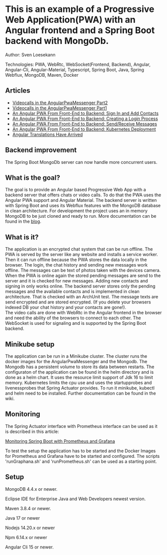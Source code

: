 # This is an example of a Progressive Web Application(PWA) with an Angular frontend and a Spring Boot backend with MongoDb. 

Author: Sven Loesekann

Technologies: PWA, WebRtc, WebSocket(Frontend, Backend), Angular, Angular-Cli, Angular-Material, Typescript, Spring Boot, Java, Spring Webflux, MongoDB, Maven, Docker

## Articles
* [Videocalls in the AngularPwaMessenger Part2](https://angular2guy.wordpress.com/2022/08/04/videocalls-in-the-angularpwamessenger-part2/)
* [Videocalls in the AngularPwaMessenger Part1](https://angular2guy.wordpress.com/2022/08/01/videocalls-in-the-angularpwamessenger-part1/)
* [An Angular PWA From Front-End to Backend: Sign In and Add Contacts](https://angular2guy.wordpress.com/2021/07/31/an-angular-pwa-from-front-end-to-backend-sign-in-and-add-contacts/)
* [An Angular PWA From Front-End to Backend: Creating a Login Process](https://angular2guy.wordpress.com/2021/07/31/an-angular-pwa-from-front-end-to-backend-creating-a-login-process/)
* [An Angular PWA From Front-End to Backend: Send/Receive Messages](https://angular2guy.wordpress.com/2021/07/31/an-angular-pwa-from-front-end-to-backend-send-receive-messages/)
* [An Angular PWA From Front-End to Backend: Kubernetes Deployment](https://angular2guy.wordpress.com/2021/07/31/an-angular-pwa-from-front-end-to-backend-kubernetes-deployment/)
* [Angular Translations Have Arrived](https://angular2guy.wordpress.com/2021/07/31/angular-translations-have-arrived/)

## Backend improvement

The Spring Boot MongoDb server can now handle more concurrent users.

## What is the goal?

The goal is to provide an Angular based Progressive Web App with a backend server that offers chats or video calls. To do that the PWA uses the Angular PWA support and Angular Material. The backend server is written with Spring Boot and uses its Webflux features with the MongoDB database in clean architecture. For development the project uses an in memory MongoDB to be just cloned and ready to run. More documentation can be found in the [blog](https://angular2guy.wordpress.com).

## What is it?

The application is an encrypted chat system that can be run offline. The PWA is served by the server like any website and installs a service worker. Then it can run offline because the PWA stores the data locally in the browser. The login, the chat history and sending new messages work offline. The messages can be text of photos taken with the devices camera. When the PWA is online again the stored pending messages are send to the server and it is checked for new messages. Adding new contacts and signing in only works online. The backend server stores only the pending messages and the available contacts and is implemented in clean architecture. That is checked with an ArchUnit test. The message texts are send encrypted and are stored encrypted. (If you delete your browsers indexed DB your chat history and your contacts are gone!).<br/>
The video calls are done with WebRtc in the Angular frontend in the browser and need the ability of the browsers to connect to each other. The WebSocket is used for signaling and is supported by the Spring Boot backend.  

## Minikube setup

The application can be run in a Minikube cluster. The cluster runs the docker images for the AngularPwaMessenger and the Mongodb. The Mongodb has a persistent volume to store its data between restarts. The configuraton of the application can be found in the helm directory and is done as a helm chart. It uses the resource limit support of Jdk 16 to limit memory. Kubernetes limits the cpu use and uses the startupprobes and livenessprobes that Spring Actuator provides. To run it minikube, kubectl and helm need to be installed. Further documentation can be found in the wiki.

## Monitoring
The Spring Actuator interface with Prometheus interface can be used as it is described in this article: 

[Monitoring Spring Boot with Prometheus and Grafana](https://ordina-jworks.github.io/monitoring/2020/11/16/monitoring-spring-prometheus-grafana.html)

To test the setup the application has to be started and the Docker Images for Prometheus and Grafana have to be started and configured. The scripts 'runGraphana.sh' and 'runPrometheus.sh' can be used as a starting point.

## Setup

MongoDB 4.4.x or newer.

Eclipse IDE for Enterprise Java and Web Developers newest version.

Maven 3.8.4 or newer.

Java 17 or newer

Nodejs 14.20.x or newer

Npm 6.14.x or newer

Angular Cli 15 or newer.
